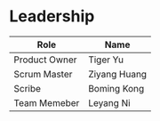 # Leadership

| Role          | Name |
|---------------|------|
| Product Owner |Tiger Yu|
| Scrum Master  |Ziyang Huang|
| Scribe        |Boming Kong|
| Team Memeber | Leyang Ni|
